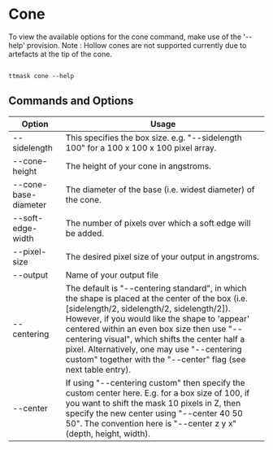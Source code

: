 #  Cone

To view the available options for the cone command, make use of the '--help' provision. Note : Hollow cones are not supported currently due to artefacts at the tip of the cone.                                                       

```shell

ttmask cone --help

```

## Commands and Options

Option | Usage                                                                                                                                                                                                                                                                                                                                                                                                            |
------------ |------------------------------------------------------------------------------------------------------------------------------------------------------------------------------------------------------------------------------------------------------------------------------------------------------------------------------------------------------------------------------------------------------------------| 
--sidelength | This specifies the box size. e.g. "--sidelength 100" for a 100 x 100 x 100 pixel array.                                                                                                                                                                                                                                                                                                                          | 
--cone-height  | The height of your cone in angstroms.                                                                                                                                                                                                                                                                                                                                                                            |
--cone-base-diameter | The diameter of the base (i.e. widest diameter) of the cone.                                                                                                                                                                                                                                                                                                                                                     
--soft-edge-width | The number of pixels over which a soft edge will be added.                                                                                                                                                                                                                                                                                                                                                       |
--pixel-size  | The desired pixel size of your output in angstroms.                                                                                                                                                                                                                                                                                                                    |
--output | Name of your output file                                                                                                                                                                                                                                                                                                                                                                                         |
--centering | The default is "--centering standard", in which the shape is placed at the center of the box (i.e. [sidelength/2, sidelength/2, sidelength/2]). However, if you would like the shape to 'appear' centered within an even box size then use "--centering visual", which shifts the center half a pixel. Alternatively, one may use "--centering custom" together with the "--center" flag (see next table entry). 
--center | If using "--centering custom" then specify the custom center here. E.g. for a box size of 100, if you want to shift the mask 10 pixels in Z, then specify the new center using "--center 40 50 50". The convention here is "--center z y x" (depth, height, width).                                                                                                                                    

              




    